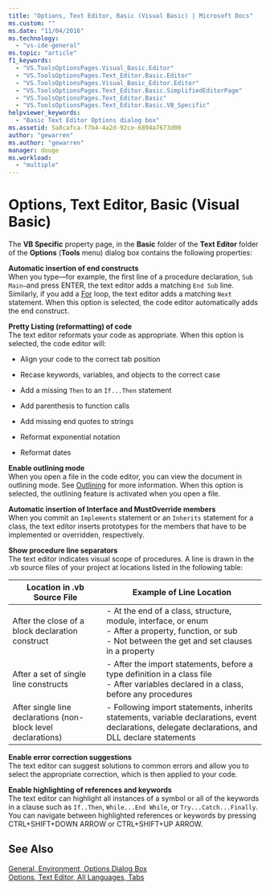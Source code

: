 ```yaml
---
title: "Options, Text Editor, Basic (Visual Basic) | Microsoft Docs"
ms.custom: ""
ms.date: "11/04/2016"
ms.technology: 
  - "vs-ide-general"
ms.topic: "article"
f1_keywords: 
  - "VS.ToolsOptionsPages.Visual_Basic.Editor"
  - "VS.ToolsOptionsPages.Text_Editor.Basic.Editor"
  - "VS.ToolsOptionsPages.Visual_Basic_Editor.Editor"
  - "VS.ToolsOptionsPages.Text_Editor.Basic.SimplifiedEditorPage"
  - "VS.ToolsOptionsPages.Text_Editor.Basic"
  - "VS.ToolsOptionsPages.Text_Editor.Basic.VB_Specific"
helpviewer_keywords: 
  - "Basic Text Editor Options dialog box"
ms.assetid: 5a8cafca-f7b4-4a2d-92ce-6894a7673d00
author: "gewarren"
ms.author: "gewarren"
manager: douge
ms.workload: 
  - "multiple"
---
```

# Options, Text Editor, Basic (Visual Basic)
The **VB Specific** property page, in the **Basic** folder of the **Text Editor** folder of the **Options** (**Tools** menu) dialog box contains the following properties:  
  
 **Automatic insertion of end constructs**  
 When you type—for example, the first line of a procedure declaration, `Sub Main—`and press ENTER, the text editor adds a matching `End Sub` line. Similarly, if you add a [For](/dotnet/visual-basic/language-reference/statements/for-next-statement) loop, the text editor adds a matching `Next` statement. When this option is selected, the code editor automatically adds the end construct.  
  
 **Pretty Listing (reformatting) of code**  
 The text editor reformats your code as appropriate. When this option is selected, the code editor will:  
  
-   Align your code to the correct tab position  
  
-   Recase keywords, variables, and objects to the correct case  
  
-   Add a missing `Then` to an `If...Then` statement  
  
-   Add parenthesis to function calls  
  
-   Add missing end quotes to strings  
  
-   Reformat exponential notation  
  
-   Reformat dates  
  
**Enable outlining mode**  
When you open a file in the code editor, you can view the document in outlining mode. See [Outlining](../../ide/outlining.md) for more information. When this option is selected, the outlining feature is activated when you open a file.  
  
**Automatic insertion of Interface and MustOverride members**  
When you commit an `Implements` statement or an `Inherits` statement for a class, the text editor inserts prototypes for the members that have to be implemented or overridden, respectively.  
  
**Show procedure line separators**  
The text editor indicates visual scope of procedures. A line is drawn in the .vb source files of your project at locations listed in the following table:  
  
|Location in .vb Source File|Example of Line Location|  
|---------------------------------|------------------------------|  
|After the close of a block declaration construct|-   At the end of a class, structure, module, interface, or enum<br />-   After a property, function, or sub<br />-   Not between the get and set clauses in a property|  
|After a set of single line constructs|-   After the import statements, before a type definition in a class file<br />-   After variables declared in a class, before any procedures|  
|After single line declarations (non-block level declarations)|-   Following import statements, inherits statements, variable declarations, event declarations, delegate declarations, and DLL declare statements|  
  
**Enable error correction suggestions**  
The text editor can suggest solutions to common errors and allow you to select the appropriate correction, which is then applied to your code.  
  
**Enable highlighting of references and keywords**  
The text editor can highlight all instances of a symbol or all of the keywords in a clause such as `If..Then`, `While...End While`, or `Try...Catch...Finally`. You can navigate between highlighted references or keywords by pressing CTRL+SHIFT+DOWN ARROW or CTRL+SHIFT+UP ARROW.  
  
## See Also  
[General, Environment, Options Dialog Box](../../ide/reference/general-environment-options-dialog-box.md)   
[Options, Text Editor, All Languages, Tabs](../../ide/reference/options-text-editor-all-languages-tabs.md)
